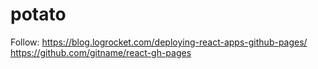 # potato

Follow: https://blog.logrocket.com/deploying-react-apps-github-pages/
https://github.com/gitname/react-gh-pages
